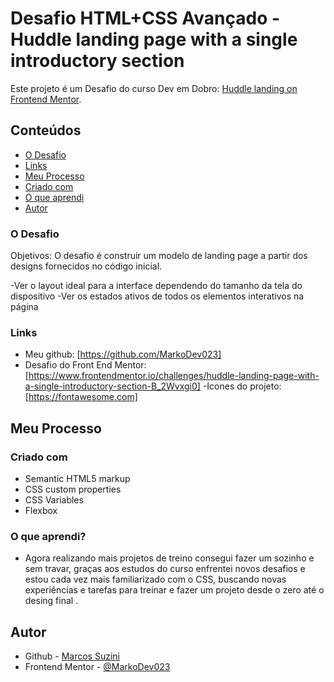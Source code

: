 # Desafio HTML+CSS Avançado - Huddle landing page with a single introductory section

Este projeto é um Desafio do curso Dev em Dobro: [Huddle landing on Frontend Mentor](https://www.frontendmentor.io/challenges/huddle-landing-page-with-a-single-introductory-section-B_2Wvxgi0).

## Conteúdos

  - [O Desafio](#o-desafio)
  - [Links](#links)
  - [Meu Processo](#meu-processo)
  - [Criado com](#criado-com)
  - [O que aprendi](#o-que-aprendi)
  - [Autor](#autor)
  


### O Desafio

Objetivos:
O desafio é construir um modelo de landing page a partir dos designs fornecidos no código inicial.

-Ver o layout ideal para a interface dependendo do tamanho da tela do dispositivo
-Ver os estados ativos de todos os elementos interativos na página


### Links

- Meu github: [https://github.com/MarkoDev023]
- Desafio do Front End Mentor: [https://www.frontendmentor.io/challenges/huddle-landing-page-with-a-single-introductory-section-B_2Wvxgi0]
-Icones do projeto: [https://fontawesome.com]

## Meu Processo

### Criado com

- Semantic HTML5 markup
- CSS custom properties
- CSS Variables
- Flexbox

### O que aprendi?

 - Agora realizando mais projetos de treino consegui fazer um sozinho e sem travar, graças aos estudos do curso enfrentei novos desafios e estou cada vez mais familiarizado com o CSS, buscando novas experiências e tarefas para treinar e fazer um projeto desde o zero até o desing final .


## Autor

- Github - [Marcos Suzini](https://github.com/MarkoDev023)
- Frontend Mentor - [@MarkoDev023](https://www.frontendmentor.io/profile/MarkoDev023)